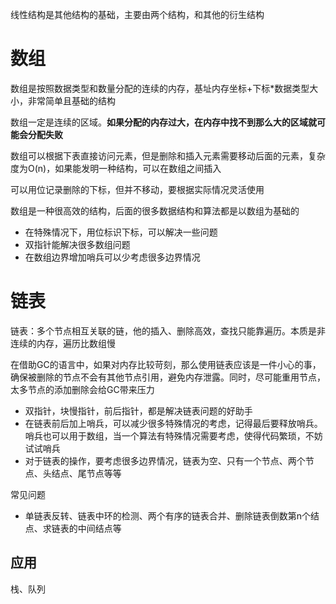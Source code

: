 线性结构是其他结构的基础，主要由两个结构，和其他的衍生结构

# 数组
数组是按照数据类型和数量分配的连续的内存，基址内存坐标+下标*数据类型大小，非常简单且基础的结构

数组一定是连续的区域。**如果分配的内存过大，在内存中找不到那么大的区域就可能会分配失败**

数组可以根据下表直接访问元素，但是删除和插入元素需要移动后面的元素，复杂度为O(n)，如果能发明一种结构，可以在数组之间插入

可以用位记录删除的下标，但并不移动，要根据实际情况灵活使用

数组是一种很高效的结构，后面的很多数据结构和算法都是以数组为基础的

- 在特殊情况下，用位标识下标，可以解决一些问题
- 双指针能解决很多数组问题
- 在数组边界增加哨兵可以少考虑很多边界情况

# 链表
链表：多个节点相互关联的链，他的插入、删除高效，查找只能靠遍历。本质是非连续的内存，遍历比数组慢

在借助GC的语言中，如果对内存比较苛刻，那么使用链表应该是一件小心的事，确保被删除的节点不会有其他节点引用，避免内存泄露。同时，尽可能重用节点，太多节点的添加删除会给GC带来压力

- 双指针，块慢指针，前后指针，都是解决链表问题的好助手
- 在链表前后加上哨兵，可以减少很多特殊情况的考虑，记得最后要释放哨兵。哨兵也可以用于数组，当一个算法有特殊情况需要考虑，使得代码繁琐，不妨试试哨兵
- 对于链表的操作，要考虑很多边界情况，链表为空、只有一个节点、两个节点、头结点、尾节点等等

常见问题
- 单链表反转、链表中环的检测、两个有序的链表合并、删除链表倒数第n个结点、求链表的中间结点等

## 应用
栈、队列